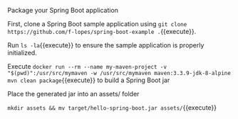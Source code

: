 Package your Spring Boot application

First, clone a Spring Boot sample application using `git clone https://github.com/f-lopes/spring-boot-example .`{{execute}}.

Run `ls -la`{{execute}} to ensure the sample application is properly initialized.

Execute `docker run --rm --name my-maven-project -v "$(pwd)":/usr/src/mymaven -w /usr/src/mymaven maven:3.3.9-jdk-8-alpine mvn clean package`{{execute}} to build a Spring Boot jar

Place the generated jar into an assets/ folder

`mkdir assets && mv target/hello-spring-boot.jar assets/`{{execute}}
